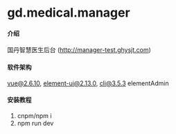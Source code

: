 # gd.medical.manager

#### 介绍
国丹智慧医生后台 (http://manager-test.ghysjt.com)

#### 软件架构
vue@2.6.10, element-ui@2.13.0,  cli@3.5.3
elementAdmin

#### 安装教程

1.  cnpm/npm i
2.  npm run dev

